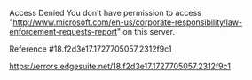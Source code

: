 Access Denied
You don't have permission to access "http://www.microsoft.com/en-us/corporate-responsibility/law-enforcement-requests-report" on this server.

Reference #18.f2d3e17.1727705057.2312f9c1

https://errors.edgesuite.net/18.f2d3e17.1727705057.2312f9c1